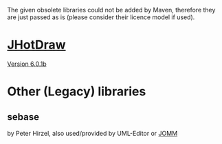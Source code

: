 The given obsolete libraries could not be added by Maven, therefore they are just passed as is (please consider their licence model if used).

# [JHotDraw](https://sourceforge.net/projects/jhotdraw/)

[Version 6.0.1b](https://sourceforge.net/projects/jhotdraw/files/JHotDraw/JHotDraw60b1/)


# Other (Legacy) libraries

## sebase

by Peter Hirzel, also used/provided by UML-Editor or [JOMM](https://sourceforge.net/projects/jomm/)

